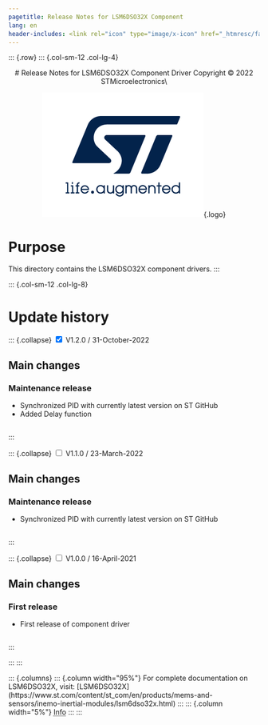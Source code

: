 ```yaml
---
pagetitle: Release Notes for LSM6DSO32X Component
lang: en
header-includes: <link rel="icon" type="image/x-icon" href="_htmresc/favicon.png" />
---
```


::: {.row}
::: {.col-sm-12 .col-lg-4}

<center>
# Release Notes for LSM6DSO32X Component Driver
Copyright &copy; 2022 STMicroelectronics\

[![ST logo](_htmresc/st_logo_2020.png)](https://www.st.com){.logo}
</center>

# Purpose

This directory contains the LSM6DSO32X component drivers.
:::

::: {.col-sm-12 .col-lg-8}
# Update history

::: {.collapse}
<input type="checkbox" id="collapse-section3" checked aria-hidden="true">
<label for="collapse-section3" aria-hidden="true">V1.2.0 / 31-October-2022</label>
<div>

## Main changes

### Maintenance release

- Synchronized PID with currently latest version on ST GitHub
- Added Delay function

##

</div>
:::

::: {.collapse}
<input type="checkbox" id="collapse-section2" aria-hidden="true">
<label for="collapse-section2" aria-hidden="true">V1.1.0 / 23-March-2022</label>
<div>

## Main changes

### Maintenance release

- Synchronized PID with currently latest version on ST GitHub

##

</div>
:::

::: {.collapse}
<input type="checkbox" id="collapse-section1" aria-hidden="true">
<label for="collapse-section1" aria-hidden="true">V1.0.0 / 16-April-2021</label>
<div>

## Main changes

### First release

- First release of component driver

##

</div>
:::

:::
:::

<footer class="sticky">
::: {.columns}
::: {.column width="95%"}
For complete documentation on LSM6DSO32X,
visit:
[LSM6DSO32X](https://www.st.com/content/st_com/en/products/mems-and-sensors/inemo-inertial-modules/lsm6dso32x.html)
:::
::: {.column width="5%"}
<abbr title="Based on template cx566953 version 2.0">Info</abbr>
:::
:::
</footer>
